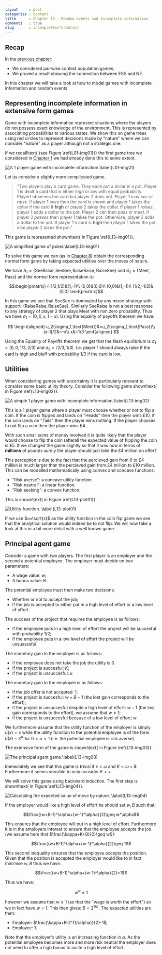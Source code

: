 ```yaml
---
layout     : post
categories : content
title      : Chapter 13 - Random events and incomplete information
comments   : true
slug       : incompleteinformation
---
```


## Recap

In the [previous chapter](Chapter_12_Nash_equilibrium_and_Evolutionary_stable_strategies.md):

- We considered pairwise contest population games;
- We proved a result showing the connection between ESS and NE.

In this chapter we will take a look at how to model games with incomplete information and random events.

## Representing incomplete information in extensive form games

Game with incomplete information represent situations where the players do not possess exact knowledge of the environment. This is represented by associating probabilities to various states. We show this on game trees using red circles to represent decisions made by "nature" where we can consider "nature" as a player although not a strategic one.

If we recall\text{ (see Figure \ref{L01-img01})} the first game tree we considered in [Chapter 1](Chapter_01-Introduction.md) we had already done this to some extent.

![A 1 player game with incomplete information.\label{L01-img01}](images/L01-img01.png)

Let us consider a slightly more complicated game.

> "Two players play a card game. They each put a dollar in a pot. Player 1 is dealt a card that is either *high* or *low* with equal probability. Player1 observes the card but player 2 does not. Player 1 may _see_ or _raise_. If player 1 _sees_ then the card is shown and player 1 takes the dollar if the card if **high** or player 2 takes the dollar. If player 1 _raises_, player 1 adds a dollar to the pot. Player 2 can then _pass_ or _meet_. If player 2 _passes_ then player 1 takes the pot. Otherwise, player 2 adds a dollar to the pot. If player 1's card is **high** then player 1 takes the pot else player 2 takes the pot."

This game is represented shown\text{ in Figure \ref{L13-img01}}.

![A simplified game of poker.\label{L13-img01}](images/L13-img01.png)

To solve this game we can (as in [Chapter 8](Chapter_08-Subgame_Perfection.md)) obtain the corresponding normal form game by taking expected utilities over the moves of nature.

We have $S_1=\{\text{SeeRaise},\text{SeeSee},\text{RaiseRaise},\text{RaiseSee}\}$ and $S_2=\{\text{Meet},\text{Pass}\}$ and the normal form representation is:

$$\begin{pmatrix}
(-1/2,1/2)&(1,-1)\\
(0,0)&(0,0)\\
(0,0)&(1,-1)\\
(1/2,-1/2)&(0,0)
\end{pmatrix}$$

In this game we see that $\text{SeeSee}$ is dominated by any mixed strategy with support: $\{\text{RaiseRaise},\text{RaiseSee}\}$. Similarly $\text{SeeRaise}$ is not a best response to any strategy of player 2 that plays $\text{Meet}$ with non zero probability. Thus we have  $\sigma_1=(0,0,x,1-x)$. Using the equality of payoffs theorem we have:

$$
\begin{aligned}
u_2(\sigma_1,\text{Meet})&=u_2(\sigma_1,\text{Pass})\\
(x-1)/2&=-x\\
x&=1/3
\end{aligned}
$$

Using the Equality of Payoffs theorem we get that the Nash equilibrium is $\sigma_1=(0,0,1/3,2/3)$ and $\sigma_2=(2/3,1/3)$. I.e. player 1 should always raise if the card is high and bluff with probability $1/3$ if the card is low.

## Utilities

When considering games with uncertainty it is particularly relevant to consider some basic utility theory. Consider the following game shown\text{ in Figure \ref{L13-img02}}.

![A simple 1 player game with incomplete information.\label{L13-img02}](images/L13-img02.png)

This is a 1 player game where a player must choose whether or not to flip a coin. If the coin is flipped and lands on "Heads" then the player wins £10, if the coin lands on "Tails" then the player wins nothing. If the player chooses to not flip a coin then the player wins £4.

With such small sums of money involved it is quite likely that the player would choose to flip the coin (afterall the expected value of flipping the coin is £5. If we changed the game slightly so that it was now in terms of **millions** of pounds surely the player should just take the £4 million on offer?

This perception is due to the fact that the percieved gain from 0 to £4 million is much larger than the percieved gain from £4 million to £10 million. This can be modelled mathematically using convex and concave functions:

- "Risk averse": a concave utility function.
- "Risk neutral": a linear function.
- "Risk seeking": a convex function.

This is shown\text{ in Figure \ref{L13-plot01}}.

![Utility function. \label{L13-plot01}](plots/L13-plot01.png)

If we use $u=\sqrt{x}$ as the utility function in the coin flip game we see that the analytical solution would indeed be to not flip. We will now take a look at this in a bit more detail with a well known game.

## Principal agent game

Consider a game with two players. The first player is an employer and the second a potential employee. The employer must decide on two parameters:

- A wage value: $w$;
- A bonus value: $B$.

The potential employee must then make two decisions:

- Whether or not to accept the job;
- If the job is accepted to either put in a high level of effort or a low level of effort.

The success of the project that requires the employee is as follows:

- If the employee puts in a high level of effort the project will be succesful with probability $1/2$;
- If the employee puts in a low level of effort the project will be unsussesful.

The monetary gain to the employer is as follows:

- If the employee does not take the job the utility is 0.
- If the project is succesful: $K$;
- If the project is unsuccesful: $\kappa$.

The monetary gain to the employee is as follows:

- If the job offer is not accepted: 1;
- If the project is succesful: $w+B-1$ (the lost gain corresponds to the effort);
- If the project is unsuccesful despite a high level of effort: $w-1$ (the lost gain corresponds to the effort), we assume that $w\geq 1$;
- If the project is unsuccesful because of a low level of effort: $w$.

We furthermore assume that the utility function of the employer is simply $u(x)=x$ while the utility function to the potential employee is of the form $u(x)=x^{\alpha}$ for $0<\alpha<1$ (i.e. the potential employee is risk averse).

The extensive form of the game is shown\text{ in Figure \ref{L13-img03}}.

![The principal agent game.\label{L13-img03}](images/L13-img03.png)

Immediately we see that this game is trivial if $\kappa<\omega$ and $K<\omega+B$. Furthermore it seems sensible to only consider $K>\kappa$.

We will solve this game using backward induction. The first step is shown\text{ in Figure \ref{L13-img04}}.

![Calculating the expected value of move by nature. \label{L13-img04}](images/L13-img04.png)

If the employer would like a high level of effort he should set $w,B$ such that:

$$\frac{(w+B-1)^\alpha+(w-1)^\alpha}{2}\geq w^\alpha$$

This ensures that the employee will put in a high level of effort. Furthermore it is in the employers interest to ensure that the employee accepts the job (we assume here that $\frac{\kappa+K+B}{2}\geq w$):

$$\frac{(w+B-1)^\alpha+(w-1)^\alpha}{2}\geq 1$$

This second inequality ensures that the employee accepts the position. Given that the position is accepted the employer would like to in fact minimise $w,B$ thus we have:

$$\frac{(w+B-1)^\alpha+(w-1)^\alpha}{2}=1$$

Thus we have:

$$w^\alpha\leq 1$$

however we assume that $w\geq 1$ (so that the "wage is worth the effort") so we in fact have $w=1$. This then gives: $B=2^{1/\alpha}$. The expected utilities are then:

- Employer: $\frac{\kappa+K-2^{1/\alpha}}{2}-1$;
- Employee: 1.

Note that the employer's utility is an increasing function in $\alpha$. As the potential employee becomes more and more risk neutral the employer does not need to offer a high bonus to incite a high level of effort.

